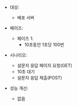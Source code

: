 - 대상:

  - 배포 서버

- 페이즈:

  - 페이즈 1:
    - 10초동안 1초당 100번

- 시나리오:

  - 설문지 응답 페이지 요청(GET)
  - 10초 대기
  - 설문지 응답 제출(POST)

- 성능 개선:
  - 없음
